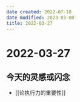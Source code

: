 ```yaml
---
date created: 2022-07-18
date modified: 2023-03-08
title: 2022-03-27
---
```


# 2022-03-27

## 今天的灵感或闪念

- [[论执行力的重要性]]
